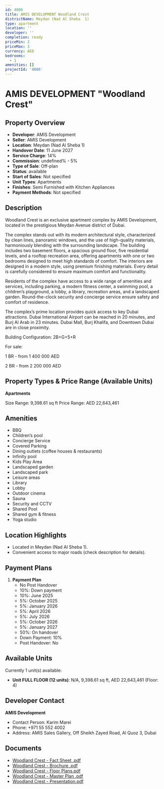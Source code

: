```yaml
---
id: 4806
title: AMIS DEVELOPMENT Woodland Crest
districtName: Meydan (Nad Al Sheba  1)
type: apartment
location: ''
developer: ''
completion: ready
priceMin: 2
priceMax: 3
currency: AED
bedrooms:
  - 1
amenities: []
projectId: '4806'
---
```


# AMIS DEVELOPMENT "Woodland Crest"

## Property Overview
- **Developer**: AMIS Development
- **Seller**: AMIS Development
- **Location**: Meydan (Nad Al Sheba  1)
- **Handover Date**: 11 June 2027
- **Service Charge**: 14%
- **Commission**: undefined% - 5%
- **Type of Sale**: Off-plan
- **Status**: available
- **Start of Sales**: Not specified
- **Unit Types**: Apartments
- **Finishes**: Semi Furnished with Kitchen Appliances
- **Payment Methods**: Not specified

## Description
Woodland Crest is an exclusive apartment complex by AMIS Development, located in the prestigious Meydan Avenue district of Dubai.

The complex stands out with its modern architectural style, characterized by clean lines, panoramic windows, and the use of high-quality materials, harmoniously blending with the surrounding landscape. The building includes two basement floors, a spacious ground floor, five residential levels, and a rooftop recreation area, offering apartments with one or two bedrooms designed to meet high standards of comfort. The interiors are designed in a modern style, using premium finishing materials. Every detail is carefully considered to ensure maximum comfort and functionality.

Residents of the complex have access to a wide range of amenities and services, including parking, a modern fitness center, a swimming pool, a children’s playground, a lobby, a library, recreation areas, and a landscaped garden. Round-the-clock security and concierge service ensure safety and comfort of residence.

The complex’s prime location provides quick access to key Dubai attractions. Dubai International Airport can be reached in 20 minutes, and Burj Al Arab in 23 minutes. Dubai Mall, Burj Khalifa, and Downtown Dubai are in close proximity.

Building Configuration: 2B+G+5+R

For sale:

1 BR - from 1 400 000 AED

2 BR - from 2 200 000 AED

## Property Types & Price Range (Available Units)
**Apartments**

Size Range: 9,398.61 sq ft
Price Range: AED 22,643,461

## Amenities
- BBQ
- Children’s pool
- Concierge Service
- Covered Parking
- Dining outlets  (coffee houses & restaurants)
- Infinity pool
- Kids Play Area
- Landscaped garden
- Landscaped park
- Leisure areas
- Library
- Lobby
- Outdoor cinema
- Sauna
- Security and CCTV
- Shared Pool
- Shared gym & fitness
- Yoga studio

## Location Highlights
- Located in Meydan (Nad Al Sheba  1).
- Convenient access to major roads (check description for details).

## Payment Plans
1. **Payment Plan**
   - No Post Handover
   - 10%: Down payment
   - 10%: June 2025
   - 5%: October 2025
   - 5%: January 2026
   - 5%: April 2026
   - 5%: July 2026
   - 5%: October 2026
   - 5%: January 2027
   - 50%: On handover
   - Down Payment: 10%
   - Post Handover: No

## Available Units
Currently 1 unit(s) available:
- **Unit FULL FLOOR (12 units)**: N/A, 9,398.61 sq ft, AED 22,643,461 (Floor: 4)

## Developer Contact
**AMIS Development**
- Contact Person: Karim Marei
- Phone: +971 55 552 4002
- Address: AMIS Sales Gallery, Off Sheikh Zayed Road, Al Quoz 3, Dubai

## Documents
- [Woodland Crest - Fact Sheet .pdf](https://cdn.geniemap.net/2025/04/11/D8MzzZj8VCrrR5qTeJ3iFM2e5I9fTvqaYCYvUQkv.pdf)
- [Woodland Crest - Brochure .pdf](https://cdn.geniemap.net/2025/04/11/kv6pgNflxTc2aPmGA6gO76H5mYOArKwKAXVAft7V.pdf)
- [Woodland Crest - Floor Plans.pdf](https://cdn.geniemap.net/2025/04/11/EGvQp8NUK0ZgIRjRBS8TGAxrU7heeN5pSaQtLs84.pdf)
- [Woodland Crest - Master Plan .pdf](https://cdn.geniemap.net/2025/04/11/cm2BuRnW7AArL5Sy53DDUAdrLiVDitppU2RjCw3n.pdf)
- [Woodland Crest - Presentation.pdf](https://cdn.geniemap.net/2025/04/11/INCruM1aeQDcFWQSlASSjJIyVVfmoQaVxcd1nMhe.pdf)
